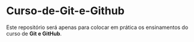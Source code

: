 # Curso-de-Git-e-Github
Este repositório será apenas para colocar em prática os ensinamentos do curso de **Git e GitHub**.
